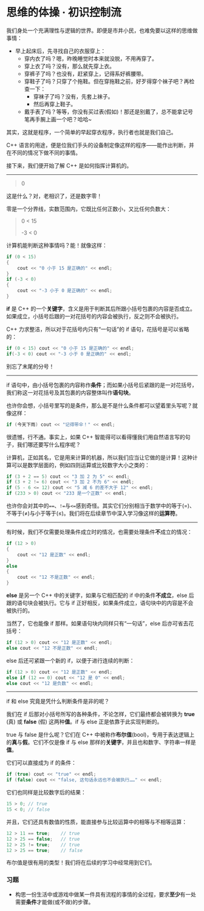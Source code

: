 # 思维的体操 · 初识控制流

我们身处一个充满理性与逻辑的世界。即便是市井小民，也难免要以这样的思维做事情：

- 早上起床后，先寻找自己的衣服穿上：
  - 穿内衣了吗？嗯，昨晚睡觉时本来就没脱，不用再穿了。
  - 穿上衣了吗？没有，那么就先穿上衣。
  - 穿裤子了吗？也没有，赶紧穿上，记得系好裤腰带。
  - 穿鞋子了吗？只穿了个拖鞋。但在穿拖鞋之前，好歹得穿个袜子吧？再检查一下：
    - 穿袜子了吗？没有，先套上袜子。
    - 然后再穿上鞋子。
  - 戴手表了吗？等等，你没有买过表(假如)！那还是别戴了，总不能拿记号笔再手腕上画一个吧？哈哈~

其实，这就是程序，一个简单的早起穿衣程序，执行者也就是我们自己。

C++ 语言的用途，便是位我们手头的设备制定像这样的程序——能作出判断，并在不同的情况下做不同的事情。

接下来，我们便开始了解 C++ 是如何指挥计算机的。

------

> 0

这是什么？对，老相识了，还是数字零！

零是一个分界线，实数范围内，它既比任何正数小，又比任何负数大：

> 0 < 15
>
> -3 < 0

计算机能判断这种事情吗？能！就像这样：

```cpp
if (0 < 15) 
{
    cout << "0 小于 15 是正确的" << endl;
}
if (-3 < 0)
{
    cout << "-3 小于 0 是正确的" << endl;
}
```

**if** 是 C++ 的一个**关键字**，含义是用于判断其后所跟小括号包裹的内容是否成立。如果成立，小括号后跟的一对花括号的内容会被执行，反之则不会被执行。

C++ 力求整洁，所以对于花括号内只有“一句话”的 if 语句，花括号是可以省略的：

```cpp
if (0 < 15) cout << "0 小于 15 是正确的" << endl;
if(-3 < 0) cout << "-3 小于 0 是正确的" << endl;
```

别忘了末尾的分号！

------

if 语句中，由小括号包裹的内容称作**条件**；而如果小括号后紧跟的是一对花括号，我们称这一对花括号及其包裹的内容整体叫作**语句块**。

也许你会想，小括号里写的是条件，那么是不是什么条件都可以望着里头写呢？就像这样：

```cpp
if (今天下雨) cout << "记得带伞！" << endl;
```

很遗憾，行不通。事实上，如果 C++ 智能得可以看得懂我们用自然语言写的句子，我们哪还要写什么程序呢？

计算机，正如其名，它是用来计算的机器，所以我们应当让它做的是计算！这种计算可以是数学层面的，例如四则运算或比较数字大小之类的：

```cpp
if (3 + 2 == 5) cout << "3 加 2 为 5" << endl;
if (3 + 2 != 6) cout << "3 加 2 不为 6" << endl;
if (5 - 6 <= 12) cout << "5 减 6 的差不大于 12" << endl;
if (233 > 0) cout << "233 是一个正数" << endl;
```

也许你会对其中的```==```、```!=```与```<=```感到奇怪。其实它们分别相当于数学中的等于(=)、不等于(≠)与小于等于(≤)。我们将在后续章节中深入学习像这样的**运算符**。

------

有时候，我们不仅需要处理条件成立时的情况，也需要处理条件**不**成立的情况：

```cpp
if (12 > 0)
{
    cout << "12 是正数" << endl;
}
else 
{
    cout << "12 不是正数" << endl;
}
```

**else** 是另一个 C++ 中的关键字，如果与它相匹配的 if 中的条件**不成立**，else 后跟的语句块会被执行。它与 if 正好相反，如果条件成立，语句块中的内容是不会被执行的。

当然了，它也能像 if 那样。如果语句块内同样只有“一句话”，else 后亦可省去花括号：

```cpp
if (12 > 0) cout << "12 是正数" << endl;
else cout << "12 不是正数" << endl;
```

else 后还可紧跟一个新的 if，以便于进行连续的判断：

```cpp
if (12 > 0) cout << "12 是正数" << endl;
else if (12 == 0) cout << "12 是 0" << endl;
else cout << "12 是负数" << endl;
```

------

if 和 else 究竟是凭什么判断条件是非的呢？

我们在 if 后那对小括号所写的各种条件，不论怎样，它们最终都会被转换为 **true** (真) 或 **false** (假) 这两种**值**。if 与 else 正是依靠于此实现判断的。

true 与 false 是什么呢？它们在 C++ 中被称作**布尔值**(bool)，专用于表达逻辑上的**真**与**假**。它们不仅是像 if 与 else 那样的**关键字**，并且也和数字、字符串一样是**值**。

它们可以直接成为 if 的条件：

```cpp
if (true) cout << "true" << endl;
if (false) cout << "false, 这句话永远也不会被执行……" << endl;
```

它们也同样是比较数字后的结果：

```cpp
15 > 0;	// true
15 < 0;	// false
```

并且，它们还具有数值的性质，能直接参与比较运算中的相等与不相等运算：

```cpp
12 > 11 == true;	// true
12 > 25 == false;	// true
12 > 25 != true;	// true
12 > 25 == true;	// false
```

布尔值是很有用的类型！我们将在后续的学习中经常用到它们。

### 习题

- 构思一份生活中或游戏中做某一件具有流程的事情的全过程，要求**至少**有一处需要**条件**才能做(或不做)的步骤。